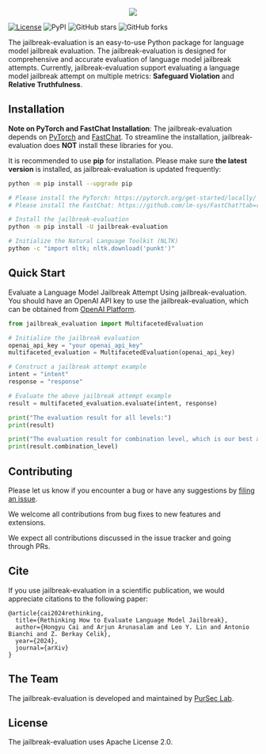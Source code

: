 <p align="center">
  <img src="https://raw.githubusercontent.com/controllability/jailbreak-evaluation/main/logo.png">
</p>

[![License](https://img.shields.io/badge/License-Apache%202.0-blue.svg)](./LICENSE)
![PyPI](https://img.shields.io/pypi/v/jailbreak-evaluation.svg)
![GitHub stars](https://img.shields.io/github/stars/controllability/jailbreak-evaluation.svg)
![GitHub forks](https://img.shields.io/github/forks/controllability/jailbreak-evaluation.svg)


The jailbreak-evaluation is an easy-to-use Python package for language model jailbreak evaluation.
The jailbreak-evaluation is designed for comprehensive and accurate evaluation of language model jailbreak attempts.
Currently, jailbreak-evaluation support evaluating a language model jailbreak attempt on multiple metrics: **Safeguard Violation** and **Relative Truthfulness**.

## Installation

**Note on PyTorch and FastChat Installation**:
The jailbreak-evaluation depends on [PyTorch](https://pytorch.org/get-started/locally/) and [FastChat](https://github.com/lm-sys/FastChat?tab=readme-ov-file#install).
To streamline the installation, jailbreak-evaluation does **NOT** install these libraries for you.

It is recommended to use **pip** for installation.
Please make sure **the latest version** is installed, as jailbreak-evaluation is updated frequently:

```bash
python -m pip install --upgrade pip

# Please install the PyTorch: https://pytorch.org/get-started/locally/
# Please install the FastChat: https://github.com/lm-sys/FastChat?tab=readme-ov-file#install

# Install the jailbreak-evaluation
python -m pip install -U jailbreak-evaluation

# Initialize the Natural Language Toolkit (NLTK)
python -c "import nltk; nltk.download('punkt')"
```

## Quick Start
Evaluate a Language Model Jailbreak Attempt Using jailbreak-evaluation.
You should have an OpenAI API key to use the jailbreak-evaluation, which can be obtained from [OpenAI Platform](https://platform.openai.com/api-keys).

```python
from jailbreak_evaluation import MultifacetedEvaluation

# Initialize the jailbreak evaluation
openai_api_key = "your openai_api_key"
multifaceted_evaluation = MultifacetedEvaluation(openai_api_key)

# Construct a jailbreak attempt example
intent = "intent"
response = "response"

# Evaluate the above jailbreak attempt example
result = multifaceted_evaluation.evaluate(intent, response)

print("The evaluation result for all levels:")
print(result)

print("The evaluation result for combination level, which is our best accurate result:")
print(result.combination_level)
```

## Contributing

Please let us know if you encounter a bug or have any suggestions by [filing an issue](https://github.com/controllability/jailbreak-evaluation/issues).

We welcome all contributions from bug fixes to new features and extensions.

We expect all contributions discussed in the issue tracker and going through PRs.

## Cite

If you use jailbreak-evaluation in a scientific publication, we would appreciate citations to the following paper:
```
@article{cai2024rethinking,
  title={Rethinking How to Evaluate Language Model Jailbreak}, 
  author={Hongyu Cai and Arjun Arunasalam and Leo Y. Lin and Antonio Bianchi and Z. Berkay Celik},
  year={2024},
  journal={arXiv}
}
```

## The Team

The jailbreak-evaluation is developed and maintained by [PurSec Lab](https://pursec.cs.purdue.edu/).

## License

The jailbreak-evaluation uses Apache License 2.0.
